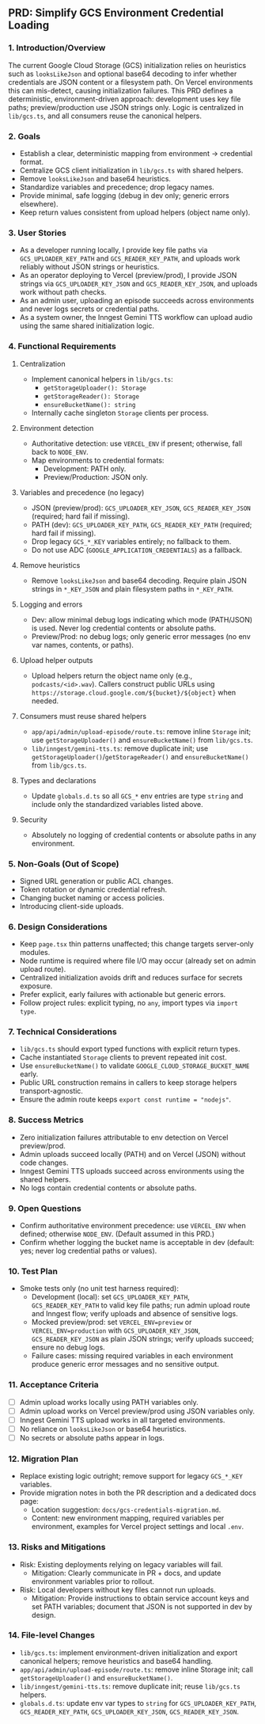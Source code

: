 ## PRD: Simplify GCS Environment Credential Loading

### 1. Introduction/Overview
The current Google Cloud Storage (GCS) initialization relies on heuristics such as `looksLikeJson` and optional base64 decoding to infer whether credentials are JSON content or a filesystem path. On Vercel environments this can mis-detect, causing initialization failures. This PRD defines a deterministic, environment-driven approach: development uses key file paths; preview/production use JSON strings only. Logic is centralized in `lib/gcs.ts`, and all consumers reuse the canonical helpers.

### 2. Goals
- Establish a clear, deterministic mapping from environment → credential format.
- Centralize GCS client initialization in `lib/gcs.ts` with shared helpers.
- Remove `looksLikeJson` and base64 heuristics.
- Standardize variables and precedence; drop legacy names.
- Provide minimal, safe logging (debug in dev only; generic errors elsewhere).
- Keep return values consistent from upload helpers (object name only).

### 3. User Stories
- As a developer running locally, I provide key file paths via `GCS_UPLOADER_KEY_PATH` and `GCS_READER_KEY_PATH`, and uploads work reliably without JSON strings or heuristics.
- As an operator deploying to Vercel (preview/prod), I provide JSON strings via `GCS_UPLOADER_KEY_JSON` and `GCS_READER_KEY_JSON`, and uploads work without path checks.
- As an admin user, uploading an episode succeeds across environments and never logs secrets or credential paths.
- As a system owner, the Inngest Gemini TTS workflow can upload audio using the same shared initialization logic.

### 4. Functional Requirements
1. Centralization
   - Implement canonical helpers in `lib/gcs.ts`:
     - `getStorageUploader(): Storage`
     - `getStorageReader(): Storage`
     - `ensureBucketName(): string`
   - Internally cache singleton `Storage` clients per process.

2. Environment detection
   - Authoritative detection: use `VERCEL_ENV` if present; otherwise, fall back to `NODE_ENV`.
   - Map environments to credential formats:
     - Development: PATH only.
     - Preview/Production: JSON only.

3. Variables and precedence (no legacy)
   - JSON (preview/prod): `GCS_UPLOADER_KEY_JSON`, `GCS_READER_KEY_JSON` (required; hard fail if missing).
   - PATH (dev): `GCS_UPLOADER_KEY_PATH`, `GCS_READER_KEY_PATH` (required; hard fail if missing).
   - Drop legacy `GCS_*_KEY` variables entirely; no fallback to them.
   - Do not use ADC (`GOOGLE_APPLICATION_CREDENTIALS`) as a fallback.

4. Remove heuristics
   - Remove `looksLikeJson` and base64 decoding. Require plain JSON strings in `*_KEY_JSON` and plain filesystem paths in `*_KEY_PATH`.

5. Logging and errors
   - Dev: allow minimal debug logs indicating which mode (PATH/JSON) is used. Never log credential contents or absolute paths.
   - Preview/Prod: no debug logs; only generic error messages (no env var names, contents, or paths).

6. Upload helper outputs
   - Upload helpers return the object name only (e.g., `podcasts/<id>.wav`). Callers construct public URLs using `https://storage.cloud.google.com/${bucket}/${object}` when needed.

7. Consumers must reuse shared helpers
   - `app/api/admin/upload-episode/route.ts`: remove inline `Storage` init; use `getStorageUploader()` and `ensureBucketName()` from `lib/gcs.ts`.
   - `lib/inngest/gemini-tts.ts`: remove duplicate init; use `getStorageUploader()`/`getStorageReader()` and `ensureBucketName()` from `lib/gcs.ts`.

8. Types and declarations
   - Update `globals.d.ts` so all `GCS_*` env entries are type `string` and include only the standardized variables listed above.

9. Security
   - Absolutely no logging of credential contents or absolute paths in any environment.

### 5. Non-Goals (Out of Scope)
- Signed URL generation or public ACL changes.
- Token rotation or dynamic credential refresh.
- Changing bucket naming or access policies.
- Introducing client-side uploads.

### 6. Design Considerations
- Keep `page.tsx` thin patterns unaffected; this change targets server-only modules.
- Node runtime is required where file I/O may occur (already set on admin upload route).
- Centralized initialization avoids drift and reduces surface for secrets exposure.
- Prefer explicit, early failures with actionable but generic errors.
- Follow project rules: explicit typing, no `any`, import types via `import type`.

### 7. Technical Considerations
- `lib/gcs.ts` should export typed functions with explicit return types.
- Cache instantiated `Storage` clients to prevent repeated init cost.
- Use `ensureBucketName()` to validate `GOOGLE_CLOUD_STORAGE_BUCKET_NAME` early.
- Public URL construction remains in callers to keep storage helpers transport-agnostic.
- Ensure the admin route keeps `export const runtime = "nodejs"`.

### 8. Success Metrics
- Zero initialization failures attributable to env detection on Vercel preview/prod.
- Admin uploads succeed locally (PATH) and on Vercel (JSON) without code changes.
- Inngest Gemini TTS uploads succeed across environments using the shared helpers.
- No logs contain credential contents or absolute paths.

### 9. Open Questions
- Confirm authoritative environment precedence: use `VERCEL_ENV` when defined; otherwise `NODE_ENV`. (Default assumed in this PRD.)
- Confirm whether logging the bucket name is acceptable in dev (default: yes; never log credential paths or values).

### 10. Test Plan
- Smoke tests only (no unit test harness required):
  - Development (local): set `GCS_UPLOADER_KEY_PATH`, `GCS_READER_KEY_PATH` to valid key file paths; run admin upload route and Inngest flow; verify uploads and absence of sensitive logs.
  - Mocked preview/prod: set `VERCEL_ENV=preview` or `VERCEL_ENV=production` with `GCS_UPLOADER_KEY_JSON`, `GCS_READER_KEY_JSON` as plain JSON strings; verify uploads succeed; ensure no debug logs.
  - Failure cases: missing required variables in each environment produce generic error messages and no sensitive output.

### 11. Acceptance Criteria
- [ ] Admin upload works locally using PATH variables only.
- [ ] Admin upload works on Vercel preview/prod using JSON variables only.
- [ ] Inngest Gemini TTS upload works in all targeted environments.
- [ ] No reliance on `looksLikeJson` or base64 heuristics.
- [ ] No secrets or absolute paths appear in logs.

### 12. Migration Plan
- Replace existing logic outright; remove support for legacy `GCS_*_KEY` variables.
- Provide migration notes in both the PR description and a dedicated docs page:
  - Location suggestion: `docs/gcs-credentials-migration.md`.
  - Content: new environment mapping, required variables per environment, examples for Vercel project settings and local `.env`.

### 13. Risks and Mitigations
- Risk: Existing deployments relying on legacy variables will fail.
  - Mitigation: Clearly communicate in PR + docs, and update environment variables prior to rollout.
- Risk: Local developers without key files cannot run uploads.
  - Mitigation: Provide instructions to obtain service account keys and set PATH variables; document that JSON is not supported in dev by design.

### 14. File-level Changes
- `lib/gcs.ts`: implement environment-driven initialization and export canonical helpers; remove heuristics and base64 handling.
- `app/api/admin/upload-episode/route.ts`: remove inline Storage init; call `getStorageUploader()` and `ensureBucketName()`.
- `lib/inngest/gemini-tts.ts`: remove duplicate init; reuse `lib/gcs.ts` helpers.
- `globals.d.ts`: update env var types to `string` for `GCS_UPLOADER_KEY_PATH`, `GCS_READER_KEY_PATH`, `GCS_UPLOADER_KEY_JSON`, `GCS_READER_KEY_JSON`.


